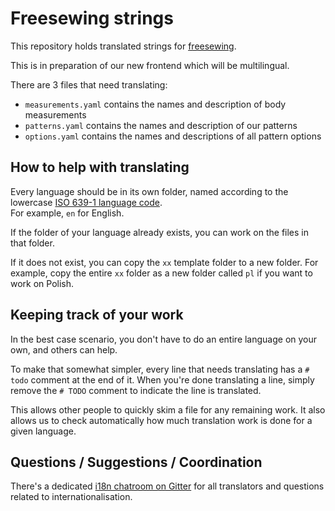 # Freesewing strings

This repository holds translated strings for [freesewing](https://freesewing.org).

This is in preparation of our new frontend which will be multilingual.

There are 3 files that need translating:

 - `measurements.yaml` contains the names and description of body measurements
 - `patterns.yaml` contains the names and description of our patterns
 - `options.yaml` contains the names and descriptions of all pattern options

## How to help with translating

Every language should be in its own folder, named according to 
the lowercase [ISO 639-1 language code](https://en.wikipedia.org/wiki/List_of_ISO_639-1_codes).  
For example, `en` for English.

If the folder of your language already exists, you can work on the files in that folder.

If it does not exist, you can copy the `xx` template folder to a new folder. 
For example, copy the entire `xx` folder as a new folder called `pl` if you want to work on Polish.

## Keeping track of your work

In the best case scenario, you don't have to do an entire language on your own, and others can help.

To make that somewhat simpler, every line that needs translating has a `# todo` comment at the end of it.
When you're done translating a line, simply remove the `# TODO` comment to indicate the line is translated.

This allows other people to quickly skim a file for any remaining work. 
It also allows us to check automatically how much translation work is done for a given language.

## Questions / Suggestions / Coordination

There's a dedicated [i18n chatroom on Gitter](https://gitter.im/freesewing/i18n)
for all translators and questions related to internationalisation.



